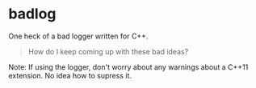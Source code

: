 # badlog
One heck of a bad logger written for C++.

> How do I keep coming up with these bad ideas?

Note: If using the logger, don't worry about any warnings about a C++11 extension. No idea how to supress it.

